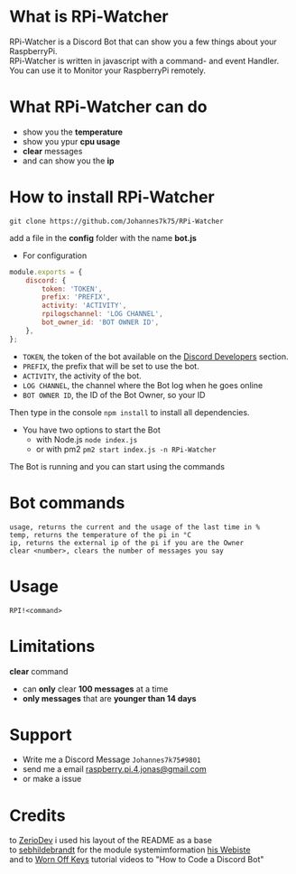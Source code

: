 # What is RPi-Watcher
RPi-Watcher is a Discord Bot that can show you a few things about your RaspberryPi.  
RPi-Watcher is written in javascript with a command- and event Handler.  
You can use it to Monitor your RaspberryPi remotely.  

# What RPi-Watcher can do
* show you the **temperature**
* show you ypur **cpu usage**
* **clear** messages 
* and can show you the **ip**
# How to install RPi-Watcher
```
git clone https://github.com/Johannes7k75/RPi-Watcher
```
add a file in the **config** folder with the name **bot.js** 
* For configuration
```javascript
module.exports = {
    discord: {
        token: 'TOKEN',
        prefix: 'PREFIX',
        activity: 'ACTIVITY',
        rpilogschannel: 'LOG CHANNEL',
        bot_owner_id: 'BOT OWNER ID', 
    },
};
```
  - `TOKEN`, the token of the bot available on the [Discord Developers](https://discordapp.com/developers/applications) section.
  - `PREFIX`, the prefix that will be set to use the bot.
  - `ACTIVITY`, the activity of the bot.
  - `LOG CHANNEL`, the channel where the Bot log when he goes online
  -  `BOT OWNER ID`, the ID of the Bot Owner, so your ID

Then type in the console `npm install` to install all dependencies.
* You have two options to start the Bot
  * with Node.js `node index.js` 
  * or with pm2 `pm2 start index.js -n RPi-Watcher`

The Bot is running and you can start using the commands

# Bot commands
```
usage, returns the current and the usage of the last time in %
temp, returns the temperature of the pi in °C
ip, returns the external ip of the pi if you are the Owner
clear <number>, clears the number of messages you say
```
# Usage
`RPI!<command>`

# Limitations
**clear** command 
* can **only** clear **100 messages** at a time
* **only messages** that are **younger than 14 days** 

# Support
* Write me a Discord Message `Johannes7k75#9801`
* send me a email raspberry.pi.4.jonas@gmail.com
* or make a issue

# Credits
to [ZerioDev](https://github.com/ZerioDev/Music-bot) i used his layout of the README as a base   
to [sebhildebrandt](https://github.com/sebhildebrandt/systeminformation) for the module systemimformation [his Webiste](https://systeminformation.io)   
and to [Worn Off Keys](https://www.youtube.com/channel/UChPrh75CmPP9Ig6jISPnfNA/videos) tutorial videos to "How to Code a Discord Bot"